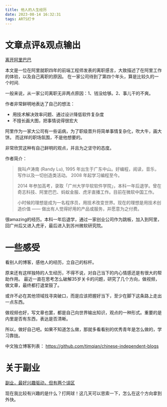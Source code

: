 ```yaml
---
title: 他人的人生经历
date: 2023-08-14 16:32:31
tags: ARTS打卡
---
```


# 文章点评&观点输出
[离开阿里巴巴](https://mp.weixin.qq.com/s?__biz=MzIxMzEzMjM5NQ==&mid=2651081722&idx=1&sn=4abf2384d0af9caa77eb8dbf3a9ad778&chksm=8c4b9efebb3c17e8f479873a8c27d90b8fcac5111b6217a49c642768707dbaf868b472d1ce69&from=industrynews&version=4.1.8.6020&platform=win#rd)

本文是一位在阿里就职四年的前端工程师发表的离职感言，大致描述了在阿里工作的体验，以及自己离职的原因。
在一家公司待到了第四个年头，算是比较久的一个时间.

一般来说，从一家公司离职无非两点原因：1、钱没给够。2、事儿干的不爽。

作者非常鲜明地表达了自己的想法：
- 用技术解决效率问题、通过设计降低软件复杂度
- 不擅长画大图，把事情说得很宏大

阿里作为一家大公司有一些诟病，为了职级晋升将简单事情复杂化，吹大牛，画大饼。
而这样的职场氛围，不是他想要的。

非常欣赏这种有自己鲜明的观点，并且为之坚守的态度。

作者简介：
>我叫卢涛南 (Randy Lu), 1995 年出生于广东中山。好编程，阅读，音乐，写作以及一切创造类活动。 2008 年起学习编程至今。
>
>2014 年参加高考，录取「广州大学华软软件学院」，本科一年后退学。曾在奇志科技、阿里巴巴、蚂蚁金服、虎牙直播工作。目前在微软中国工作。
>
>小时候的理想是成为一名程序员，用技术改变世界。现在的理想是用技术创造价值 —— 做出有人觉得好用的产品或服务，并愿意为之付费。

很amazing的经历。本科一年后退学，通过一家创业公司作为跳板，加入到阿里，回广州后又进入虎牙，最后进入到苏州微软研究院。

# 一些感受
看别人的博客，感他人的经历，立自己的标杆。

原来还有这样独特的人生经历，不得不说，对自己当下的内心情感还是有很大的帮助作用。
最近一直在思考怎么破解35岁关卡的问题，研究了几个方向，做视频，做文章，最终都打退堂鼓了。

或许不必在其他领域找寻突破口，而是应该把握好当下，至少在脚下这条路上走出一点东西。

做视频也好，写文章也罢，都是自己向世界输出知识，观点的一种形式。重要的是内里是否有东西，表达是否清晰。

所以，做好自己吧。如果不知道怎么做，那就多看看别的优秀青年是怎么做的，学习靠拢。

中文独立博客列表：
https://github.com/timqian/chinese-independent-blogs

# 关于副业
[副业，最好兴趣驱动，但有两个误区](https://blog.csdn.net/iamsujie/article/details/131950231?spm=1001.2014.3001.5501)

现在我比较有兴趣的是什么？打网球！这几天可以思索一下，怎么在这个方向拿到外快。